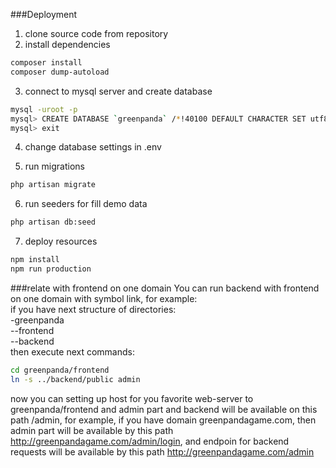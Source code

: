 ###Deployment
1. clone source code from repository
2. install dependencies
```bash
composer install
composer dump-autoload
```
3. connect to mysql server and create database
```bash
mysql -uroot -p
mysql> CREATE DATABASE `greenpanda` /*!40100 DEFAULT CHARACTER SET utf8 */;
mysql> exit
```
4. change database settings in .env

5. run migrations
```bash
php artisan migrate
```
6. run seeders for fill demo data
```bash
php artisan db:seed
```

7. deploy resources
```bash
npm install
npm run production
```
###relate with frontend on one domain
You can run backend with frontend on one domain with symbol link, 
for example:   
if you have next structure of directories:  
-greenpanda  
--frontend  
--backend  
then execute next commands:  
```bash
cd greenpanda/frontend
ln -s ../backend/public admin
```
now you can setting up host for you favorite web-server to greenpanda/frontend and admin part and backend 
will be available on this path /admin, for example, if you have domain greenpandagame.com, 
then admin part will be available by this path  http://greenpandagame.com/admin/login, and endpoin for backend requests will be available by this path http://greenpandagame.com/admin  
